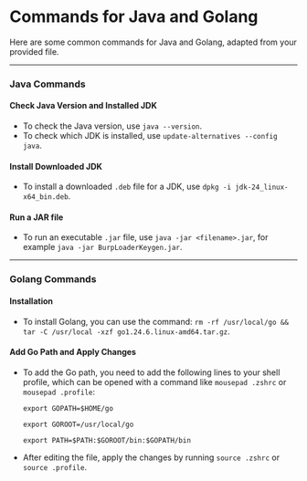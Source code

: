 # Commands for Java and Golang

Here are some common commands for Java and Golang, adapted from your provided file.

---

### **Java Commands**

#### Check Java Version and Installed JDK
* To check the Java version, use `java --version`.
* To check which JDK is installed, use `update-alternatives --config java`.

#### Install Downloaded JDK
* To install a downloaded `.deb` file for a JDK, use `dpkg -i jdk-24_linux-x64_bin.deb`.

#### Run a JAR file
* To run an executable `.jar` file, use `java -jar <filename>.jar`, for example `java -jar BurpLoaderKeygen.jar`.

---

### **Golang Commands**

#### Installation
* To install Golang, you can use the command: `rm -rf /usr/local/go && tar -C /usr/local -xzf go1.24.6.linux-amd64.tar.gz`.

#### Add Go Path and Apply Changes
* To add the Go path, you need to add the following lines to your shell profile, which can be opened with a command like `mousepad .zshrc` or `mousepad .profile`:

  ```
  export GOPATH=$HOME/go

  export GOROOT=/usr/local/go
  
  export PATH=$PATH:$GOROOT/bin:$GOPATH/bin
  ```
* After editing the file, apply the changes by running `source .zshrc` or `source .profile`.
